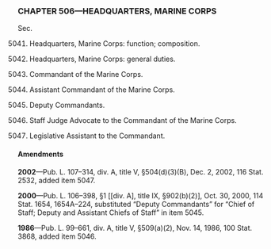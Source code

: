 ### **CHAPTER 506—HEADQUARTERS, MARINE CORPS** ###

Sec.

5041. Headquarters, Marine Corps: function; composition.

5042. Headquarters, Marine Corps: general duties.

5043. Commandant of the Marine Corps.

5044. Assistant Commandant of the Marine Corps.

5045. Deputy Commandants.

5046. Staff Judge Advocate to the Commandant of the Marine Corps.

5047. Legislative Assistant to the Commandant.

#### Amendments ####

**2002**—Pub. L. 107–314, div. A, title V, §504(d)(3)(B), Dec. 2, 2002, 116 Stat. 2532, added item 5047.

**2000**—Pub. L. 106–398, §1 [[div. A], title IX, §902(b)(2)], Oct. 30, 2000, 114 Stat. 1654, 1654A–224, substituted “Deputy Commandants” for “Chief of Staff; Deputy and Assistant Chiefs of Staff” in item 5045.

**1986**—Pub. L. 99–661, div. A, title V, §509(a)(2), Nov. 14, 1986, 100 Stat. 3868, added item 5046.